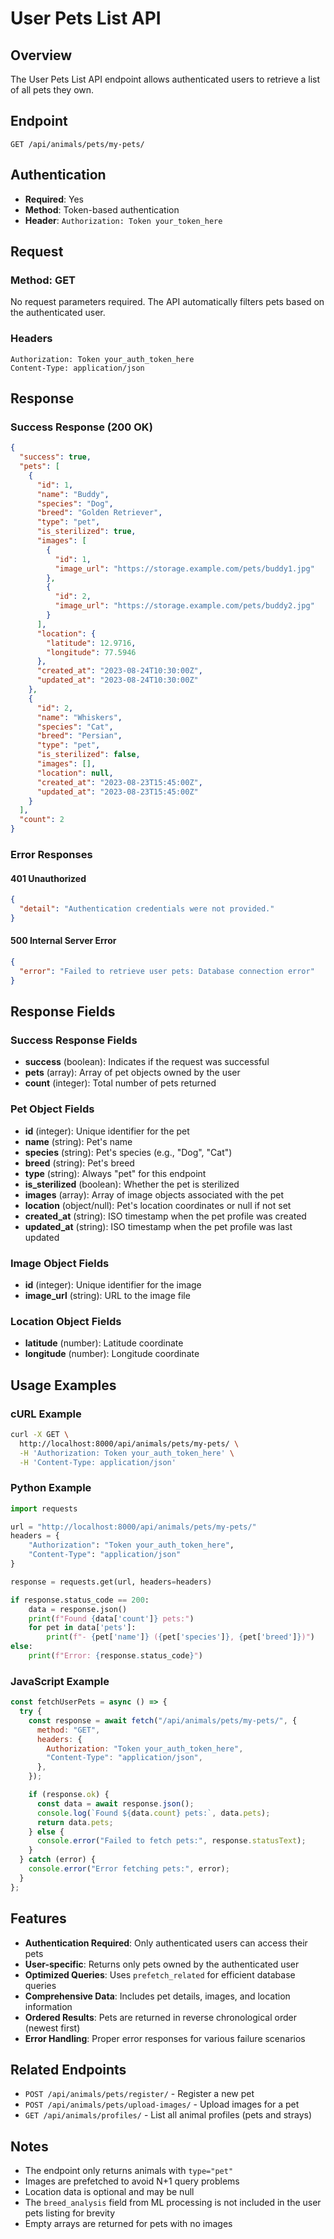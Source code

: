 # User Pets List API

## Overview

The User Pets List API endpoint allows authenticated users to retrieve a list of all pets they own.

## Endpoint

```
GET /api/animals/pets/my-pets/
```

## Authentication

- **Required**: Yes
- **Method**: Token-based authentication
- **Header**: `Authorization: Token your_token_here`

## Request

### Method: GET

No request parameters required. The API automatically filters pets based on the authenticated user.

### Headers

```
Authorization: Token your_auth_token_here
Content-Type: application/json
```

## Response

### Success Response (200 OK)

```json
{
  "success": true,
  "pets": [
    {
      "id": 1,
      "name": "Buddy",
      "species": "Dog",
      "breed": "Golden Retriever",
      "type": "pet",
      "is_sterilized": true,
      "images": [
        {
          "id": 1,
          "image_url": "https://storage.example.com/pets/buddy1.jpg"
        },
        {
          "id": 2,
          "image_url": "https://storage.example.com/pets/buddy2.jpg"
        }
      ],
      "location": {
        "latitude": 12.9716,
        "longitude": 77.5946
      },
      "created_at": "2023-08-24T10:30:00Z",
      "updated_at": "2023-08-24T10:30:00Z"
    },
    {
      "id": 2,
      "name": "Whiskers",
      "species": "Cat",
      "breed": "Persian",
      "type": "pet",
      "is_sterilized": false,
      "images": [],
      "location": null,
      "created_at": "2023-08-23T15:45:00Z",
      "updated_at": "2023-08-23T15:45:00Z"
    }
  ],
  "count": 2
}
```

### Error Responses

#### 401 Unauthorized

```json
{
  "detail": "Authentication credentials were not provided."
}
```

#### 500 Internal Server Error

```json
{
  "error": "Failed to retrieve user pets: Database connection error"
}
```

## Response Fields

### Success Response Fields

- **success** (boolean): Indicates if the request was successful
- **pets** (array): Array of pet objects owned by the user
- **count** (integer): Total number of pets returned

### Pet Object Fields

- **id** (integer): Unique identifier for the pet
- **name** (string): Pet's name
- **species** (string): Pet's species (e.g., "Dog", "Cat")
- **breed** (string): Pet's breed
- **type** (string): Always "pet" for this endpoint
- **is_sterilized** (boolean): Whether the pet is sterilized
- **images** (array): Array of image objects associated with the pet
- **location** (object/null): Pet's location coordinates or null if not set
- **created_at** (string): ISO timestamp when the pet profile was created
- **updated_at** (string): ISO timestamp when the pet profile was last updated

### Image Object Fields

- **id** (integer): Unique identifier for the image
- **image_url** (string): URL to the image file

### Location Object Fields

- **latitude** (number): Latitude coordinate
- **longitude** (number): Longitude coordinate

## Usage Examples

### cURL Example

```bash
curl -X GET \
  http://localhost:8000/api/animals/pets/my-pets/ \
  -H 'Authorization: Token your_auth_token_here' \
  -H 'Content-Type: application/json'
```

### Python Example

```python
import requests

url = "http://localhost:8000/api/animals/pets/my-pets/"
headers = {
    "Authorization": "Token your_auth_token_here",
    "Content-Type": "application/json"
}

response = requests.get(url, headers=headers)

if response.status_code == 200:
    data = response.json()
    print(f"Found {data['count']} pets:")
    for pet in data['pets']:
        print(f"- {pet['name']} ({pet['species']}, {pet['breed']})")
else:
    print(f"Error: {response.status_code}")
```

### JavaScript Example

```javascript
const fetchUserPets = async () => {
  try {
    const response = await fetch("/api/animals/pets/my-pets/", {
      method: "GET",
      headers: {
        Authorization: "Token your_auth_token_here",
        "Content-Type": "application/json",
      },
    });

    if (response.ok) {
      const data = await response.json();
      console.log(`Found ${data.count} pets:`, data.pets);
      return data.pets;
    } else {
      console.error("Failed to fetch pets:", response.statusText);
    }
  } catch (error) {
    console.error("Error fetching pets:", error);
  }
};
```

## Features

- **Authentication Required**: Only authenticated users can access their pets
- **User-specific**: Returns only pets owned by the authenticated user
- **Optimized Queries**: Uses `prefetch_related` for efficient database queries
- **Comprehensive Data**: Includes pet details, images, and location information
- **Ordered Results**: Pets are returned in reverse chronological order (newest first)
- **Error Handling**: Proper error responses for various failure scenarios

## Related Endpoints

- `POST /api/animals/pets/register/` - Register a new pet
- `POST /api/animals/pets/upload-images/` - Upload images for a pet
- `GET /api/animals/profiles/` - List all animal profiles (pets and strays)

## Notes

- The endpoint only returns animals with `type="pet"`
- Images are prefetched to avoid N+1 query problems
- Location data is optional and may be null
- The `breed_analysis` field from ML processing is not included in the user pets listing for brevity
- Empty arrays are returned for pets with no images
